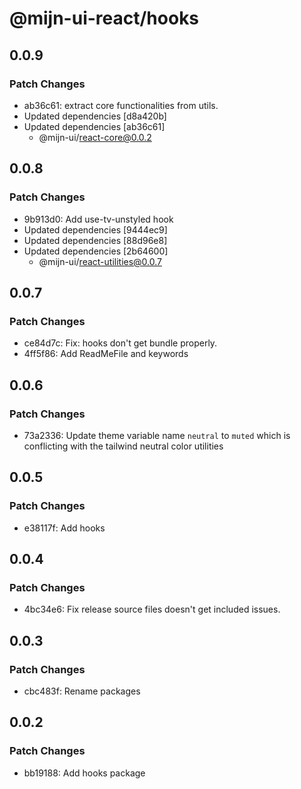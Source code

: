 # @mijn-ui-react/hooks

## 0.0.9

### Patch Changes

- ab36c61: extract core functionalities from utils.
- Updated dependencies [d8a420b]
- Updated dependencies [ab36c61]
  - @mijn-ui/react-core@0.0.2

## 0.0.8

### Patch Changes

- 9b913d0: Add use-tv-unstyled hook
- Updated dependencies [9444ec9]
- Updated dependencies [88d96e8]
- Updated dependencies [2b64600]
  - @mijn-ui/react-utilities@0.0.7

## 0.0.7

### Patch Changes

- ce84d7c: Fix: hooks don't get bundle properly.
- 4ff5f86: Add ReadMeFile and keywords

## 0.0.6

### Patch Changes

- 73a2336: Update theme variable name `neutral` to `muted` which is conflicting with the tailwind neutral color utilities

## 0.0.5

### Patch Changes

- e38117f: Add hooks

## 0.0.4

### Patch Changes

- 4bc34e6: Fix release source files doesn't get included issues.

## 0.0.3

### Patch Changes

- cbc483f: Rename packages

## 0.0.2

### Patch Changes

- bb19188: Add hooks package
